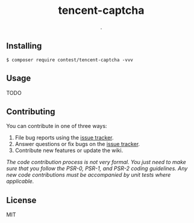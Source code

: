 <h1 align="center"> tencent-captcha </h1>

<p align="center"> .</p>


## Installing

```shell
$ composer require contest/tencent-captcha -vvv
```

## Usage

TODO

## Contributing

You can contribute in one of three ways:

1. File bug reports using the [issue tracker](https://github.com/contest/tencent-captcha/issues).
2. Answer questions or fix bugs on the [issue tracker](https://github.com/contest/tencent-captcha/issues).
3. Contribute new features or update the wiki.

_The code contribution process is not very formal. You just need to make sure that you follow the PSR-0, PSR-1, and PSR-2 coding guidelines. Any new code contributions must be accompanied by unit tests where applicable._

## License

MIT